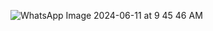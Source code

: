 ![WhatsApp Image 2024-06-11 at 9 45 46 AM](https://github.com/Springmoh/Kindergarten/assets/160753475/889baaaf-7e9e-41d6-bfdc-8e8a995c64db)
